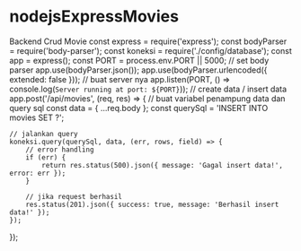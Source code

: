 # nodejsExpressMovies
Backend Crud Movie
const express = require('express');
const bodyParser = require('body-parser');
const koneksi = require('./config/database');
const app = express();
const PORT = process.env.PORT || 5000;
// set body parser
app.use(bodyParser.json());
app.use(bodyParser.urlencoded({ extended: false }));
// buat server nya
app.listen(PORT, () => console.log(`Server running at port: ${PORT}`));
// create data / insert data
app.post('/api/movies', (req, res) => {
    // buat variabel penampung data dan query sql
    const data = { ...req.body };
    const querySql = 'INSERT INTO movies SET ?';

    // jalankan query
    koneksi.query(querySql, data, (err, rows, field) => {
        // error handling
        if (err) {
            return res.status(500).json({ message: 'Gagal insert data!', error: err });
        }

        // jika request berhasil
        res.status(201).json({ success: true, message: 'Berhasil insert data!' });
    });
});
